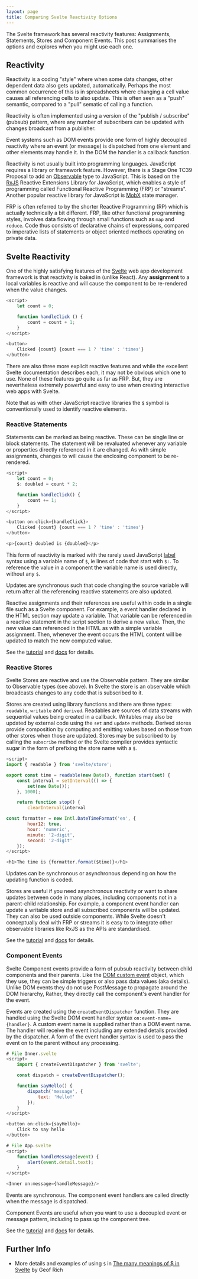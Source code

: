 ```yaml
---
layout: page
title: Comparing Svelte Reactivity Options
---
```


<div class="message"> The Svelte framework has several reactivity features: Assignments, Statements, Stores and Component Events. This post summarises the options and explores when you might use each one.
</div>

## Reactivity

Reactivity is a coding "style" where when some data changes, other dependent data also gets updated, automatically. Perhaps the most common occurrence of this is in spreadsheets where changing a cell value causes all referencing cells to also update. This is often seen as a "push" semantic, compared to a "pull" sematic of calling a function.

Reactivity is often implemented using a version of the "publish / subscribe" (pubsub) pattern, where any number of subscribers can be updated with changes broadcast from a publisher.

Event systems such as DOM events provide one form of highly decoupled reactivity where an event (or message) is dispatched from one element and other elements may handle it. In the DOM the handler is a callback function.

Reactivity is not usually built into programming languages. JavaScript requires a library or framework feature. However, there is a Stage One TC39 Proposal to add an [Observable](https://github.com/tc39/proposal-observable) type to JavaScript. This is based on the [RxJS](https://rxjs.dev/) Reactive Extensions Library for JavaScript, which enables a style of programming called Functional Reactive Programming (FRP) or "streams". Another popular reactive library for JavaScript is [MobX](https://mobx.js.org/getting-started.html) state manager.

FRP is often referred to by the shorter Reactive Programming (RP) which is actually technically a bit different. FRP, like other functional programming styles, involves data flowing through small functions such as `map` and `reduce`. Code thus consists of declarative chains of expressions, compared to imperative lists of statements or object oriented methods operating on private data.

## Svelte Reactivity

One of the highly satisfying features of the [Svelte](https://svelte.dev/) web app development framework is that reactivity is baked in (unlike React). Any **assignment** to a local variables is reactive and will cause the component to be re-rendered when the value changes.

```javascript
<script>
	let count = 0;

	function handleClick () {
		count = count + 1;
	}
</script>

<button>
	Clicked {count} {count === 1 ? 'time' : 'times'}
</button>

```

There are also three more explicit reactive features and while the excellent Svelte documentation describes each, it may not be obvious which one to use. None of these features go quite as far as FRP. But, they are nevertheless extremely powerful and easy to use when creating interactive web apps with Svelte.

Note that as with other JavaScript reactive libraries the `$` symbol is conventionally used to identify reactive elements.

### Reactive Statements

Statements can be marked as being reactive. These can be single line or block statements. The statement will be revaluated whenever any variable or properties directly referenced in it are changed. As with simple assignments, changes to will cause the enclosing component to be re-rendered.

```javascript
<script>
	let count = 0;
	$: doubled = count * 2;

	function handleClick() {
		count += 1;
	}
</script>

<button on:click={handleClick}>
	Clicked {count} {count === 1 ? 'time' : 'times'}
</button>

<p>{count} doubled is {doubled}</p>
```

This form of reactivity is marked with the rarely used JavaScript [label](https://developer.mozilla.org/en-US/docs/Web/JavaScript/Reference/Statements/label) syntax using a variable name of `$`, ie lines of code that start with `$:`. To reference the value in a component the variable name is used directly, without any `$`.

Updates are synchronous such that code changing the source variable will return after all the referencing reactive statements are also updated.

Reactive assignments and their references are useful within code in a single file such as a Svelte component. For example, a event handler declared in the HTML section may update a variable.  That variable can be referenced in a reactive statement in the script section to derive a new value. Then, the new value can  referenced in the HTML as with a simple variable assignment. Then, whenever the event occurs the HTML content will be updated to match the new computed value.

See the [tutorial](https://svelte.dev/tutorial/reactive-assignments) and [docs](https://svelte.dev/docs#component-format-script-2-assignments-are-reactive) for details.

### Reactive Stores

Svelte Stores are reactive and use the Observable pattern. They are similar to Observable types (see above). In Svelte the store is an observable which broadcasts changes to any code that is subscribed to it.

Stores are created using library functions and there are three types: `readable`, `writable` and `derived`. Readables are sources of data streams with sequential values being created in a callback. Writables may also be updated by external code using the `set` and `update` methods. Derived stores provide composition by computing and emitting values based on those from other stores when those are updated. Stores may be subscribed to by calling the `subscribe` method or the Svelte compiler provides syntactic sugar in the form of prefixing the store name with a `$`.

```javascript
<script>
import { readable } from 'svelte/store';

export const time = readable(new Date(), function start(set) {
	const interval = setInterval(() => {
		set(new Date());
	}, 1000);

	return function stop() {
		clearInterval(interval

const formatter = new Intl.DateTimeFormat('en', {
		hour12: true,
		hour: 'numeric',
		minute: '2-digit',
		second: '2-digit'
	});
</script>

<h1>The time is {formatter.format($time)}</h1>
```

Updates can be synchronous or asynchronous depending on how the updating function is coded.

Stores are useful if you need asynchronous reactivity or want to share updates between code in many places, including components not in a parent-child relationship. For example, a component event handler can update a writable store and all subscribed components will be updated. They can also be used outside components. While Svelte doesn't conceptually deal with FRP or streams it is easy to to integrate other observable libraries like RxJS as the APIs are standardised.

See the [tutorial](https://svelte.dev/tutorial/writable-stores) and [docs](https://svelte.dev/docs#run-time-svelte-store) for details.

### Component Events

Svelte Component events provide a form of pubsub reactivity between child components and their parents. Like the [DOM custom event](https://developer.mozilla.org/en-US/docs/Web/API/CustomEvent) object, which they use, they can be simple triggers or also pass data values (aka details). Unlike DOM events they do not use PostMessage to propagate around the DOM hierarchy, Rather, they directly call the component's event handler for the event.

Events are created using the `createEventDispatcher` function. They are handled using the Svelte DOM event handler syntax `on:event-name={handler}`. A custom event name is supplied rather than a DOM event name. The handler will receive the event including any extended details provided by the dispatcher. A form of the event handler syntax is used to pass the event on to the parent without any processing.

```javascript
# File Inner.svelte
<script>
	import { createEventDispatcher } from 'svelte';

	const dispatch = createEventDispatcher();

	function sayHello() {
		dispatch('message', {
			text: 'Hello!'
		});
	}
</script>

<button on:click={sayHello}>
	Click to say hello
</button>

# File App.svelte
<script>
	function handleMessage(event) {
		alert(event.detail.text);
	}
</script>

<Inner on:message={handleMessage}/>
```

Events are synchronous. The component event handlers are called directly when the message is dispatched.

Component Events are useful when you want to use a decoupled event or message pattern, including to pass up the component tree.

See the [tutorial](https://svelte.dev/tutorial/component-events) and [docs](https://svelte.dev/docs#run-time-svelte-createeventdispatcher) for details.

## Further Info

- More details and examples of using `$` in [The many meanings of $ in Svelte](https://geoffrich.net/posts/svelte-$-meanings/) by Geof Rich
